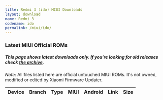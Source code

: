 ```yaml
---
title: Redmi 3 (ido) MIUI Downloads
layout: download
name: Redmi 3
codename: ido
permalink: /miui/ido/
---
```

### Latest MIUI Official ROMs
##### This page shows latest downloads only. If you're looking for old releases check [the archive](/archive/miui/ido/).
*Note*: All files listed here are official untouched MIUI ROMs. It's not owned, modified or edited by Xiaomi Firmware Updater.

<div class="table-responsive-md" id="table-wrapper">
<table id="miui" class="compact table table-striped table-hover table-sm">
    <thead class="thead-dark">
        <tr>
            <th>Device</th>
            <th>Branch</th>
            <th>Type</th>
            <th>MIUI</th>
            <th>Android</th>
            <th>Link</th>
            <th>Size</th>
        </tr>
    </thead>
    <script>loadMiuiDownloads('ido')</script>
</table>
</div>

